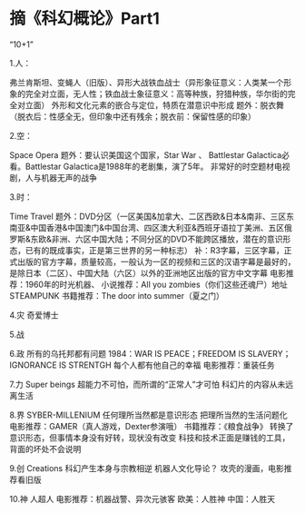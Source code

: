 # 摘《科幻概论》Part1

“10+1”

1.人：

弗兰肯斯坦、变蝇人（旧版）、异形大战铁血战士（异形象征意义：人类某一个形象的完全对立面，无人性；铁血战士象征意义：高等种族，狩猎种族，华尔街的完全对立面）
外形和文化元素的嵌合与定位，特质在潜意识中形成
题外：脱衣舞（脱衣后：性感全无，但印象中还有残余；脱衣前：保留性感的印象）

2.空：

Space Opera
题外：要认识美国这个国家，Star War 、 Battlestar Galactica必看。Battlestar Galactica是1988年的老剧集，演了5年。
非常好的时空题材电视剧，人与机器无声的战争

3.时：

Time Travel
题外：DVD分区（一区美国&加拿大、二区西欧&日本&南非、三区东南亚&中国香港&中国澳门&中国台湾、四区澳大利亚&西班牙语拉丁美洲、五区俄罗斯&东欧&非洲、六区中国大陆；不同分区的DVD不能跨区播放，潜在的意识形态，已有的既成事实，正是第三世界的另一种标志）
补：R3字幕，三区字幕，正式出版的官方字幕，质量较高，一般认为一区的视频和三区的汉语字幕是最好的，是除日本（二区）、中国大陆（六区）以外的亚洲地区出版的官方中文字幕
电影推荐：1960年的时光机器、
小说推荐：All you zombies（你们这些还魂尸）地址
STEAMPUNK
书籍推荐：The door into summer（夏之门）

4.灾
奇爱博士

5.战

6.政
所有的乌托邦都有问题
1984：WAR IS PEACE；FREEDOM IS SLAVERY；IGNORANCE IS STRENTGH
每个人都有他自己的幸福
电影推荐：重装任务

7.力
Super beings
超能力不可怕，而所谓的“正常人”才可怕
科幻片的内容从未远离生活

8.界
SYBER-MILLENIUM
任何理所当然都是意识形态
把理所当然的生活问题化
电影推荐：GAMER（真人游戏，Dexter参演哦）
书籍推荐：《粮食战争》
转换了意识形态，但事情本身没有好转，现状没有改变
科技和技术正面是赚钱的工具，背面的坏处不会说明

9.创
Creations
科幻产生本身与宗教相逆
机器人文化导论？
攻壳的漫画，电影推荐看旧版

10.神
人超人
电影推荐：机器战警、异次元骇客
欧美：人胜神
中国：人胜天
